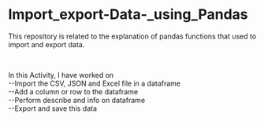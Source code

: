 # Import_export-Data-_using_Pandas
This repository is related to the explanation of pandas functions that used to import and export data.

<br/>

  In this Activity, I have worked on <br/>
    --Import the CSV, JSON and Excel file in a dataframe<br/>
    --Add a column or row  to the dataframe <br/>
    --Perform describe and info on dataframe <br/>
    --Export and save this data <br/>

